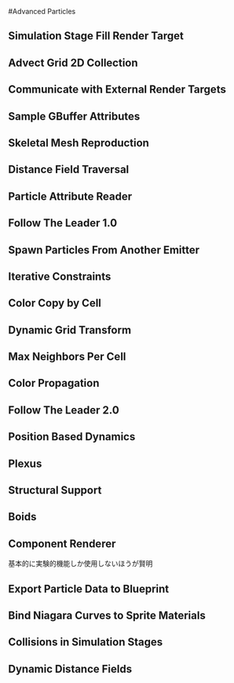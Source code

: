 #Advanced Particles

## Simulation Stage Fill Render Target

## Advect Grid 2D Collection

## Communicate with External Render Targets

## Sample GBuffer Attributes

## Skeletal Mesh Reproduction

## Distance Field Traversal

## Particle Attribute Reader

## Follow The Leader 1.0

## Spawn Particles From Another Emitter

## Iterative Constraints

## Color Copy by Cell

## Dynamic Grid Transform

## Max Neighbors Per Cell

## Color Propagation

## Follow The Leader 2.0

## Position Based Dynamics

## Plexus

## Structural Support

## Boids

## Component Renderer
基本的に実験的機能しか使用しないほうが賢明

## Export Particle Data to Blueprint

## Bind Niagara Curves to Sprite Materials

## Collisions in Simulation Stages

## Dynamic Distance Fields
